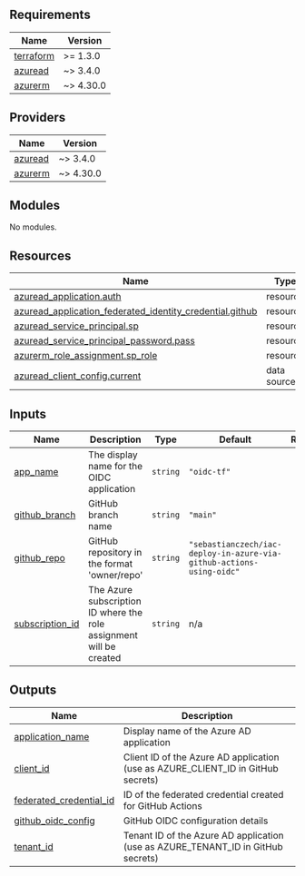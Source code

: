 <!-- BEGIN_TF_DOCS -->
## Requirements

| Name | Version |
|------|---------|
| <a name="requirement_terraform"></a> [terraform](#requirement\_terraform) | >= 1.3.0 |
| <a name="requirement_azuread"></a> [azuread](#requirement\_azuread) | ~> 3.4.0 |
| <a name="requirement_azurerm"></a> [azurerm](#requirement\_azurerm) | ~> 4.30.0 |

## Providers

| Name | Version |
|------|---------|
| <a name="provider_azuread"></a> [azuread](#provider\_azuread) | ~> 3.4.0 |
| <a name="provider_azurerm"></a> [azurerm](#provider\_azurerm) | ~> 4.30.0 |

## Modules

No modules.

## Resources

| Name | Type |
|------|------|
| [azuread_application.auth](https://registry.terraform.io/providers/hashicorp/azuread/latest/docs/resources/application) | resource |
| [azuread_application_federated_identity_credential.github](https://registry.terraform.io/providers/hashicorp/azuread/latest/docs/resources/application_federated_identity_credential) | resource |
| [azuread_service_principal.sp](https://registry.terraform.io/providers/hashicorp/azuread/latest/docs/resources/service_principal) | resource |
| [azuread_service_principal_password.pass](https://registry.terraform.io/providers/hashicorp/azuread/latest/docs/resources/service_principal_password) | resource |
| [azurerm_role_assignment.sp_role](https://registry.terraform.io/providers/hashicorp/azurerm/latest/docs/resources/role_assignment) | resource |
| [azuread_client_config.current](https://registry.terraform.io/providers/hashicorp/azuread/latest/docs/data-sources/client_config) | data source |

## Inputs

| Name | Description | Type | Default | Required |
|------|-------------|------|---------|:--------:|
| <a name="input_app_name"></a> [app\_name](#input\_app\_name) | The display name for the OIDC application | `string` | `"oidc-tf"` | no |
| <a name="input_github_branch"></a> [github\_branch](#input\_github\_branch) | GitHub branch name | `string` | `"main"` | no |
| <a name="input_github_repo"></a> [github\_repo](#input\_github\_repo) | GitHub repository in the format 'owner/repo' | `string` | `"sebastianczech/iac-deploy-in-azure-via-github-actions-using-oidc"` | no |
| <a name="input_subscription_id"></a> [subscription\_id](#input\_subscription\_id) | The Azure subscription ID where the role assignment will be created | `string` | n/a | yes |

## Outputs

| Name | Description |
|------|-------------|
| <a name="output_application_name"></a> [application\_name](#output\_application\_name) | Display name of the Azure AD application |
| <a name="output_client_id"></a> [client\_id](#output\_client\_id) | Client ID of the Azure AD application (use as AZURE\_CLIENT\_ID in GitHub secrets) |
| <a name="output_federated_credential_id"></a> [federated\_credential\_id](#output\_federated\_credential\_id) | ID of the federated credential created for GitHub Actions |
| <a name="output_github_oidc_config"></a> [github\_oidc\_config](#output\_github\_oidc\_config) | GitHub OIDC configuration details |
| <a name="output_tenant_id"></a> [tenant\_id](#output\_tenant\_id) | Tenant ID of the Azure AD application (use as AZURE\_TENANT\_ID in GitHub secrets) |
<!-- END_TF_DOCS -->
